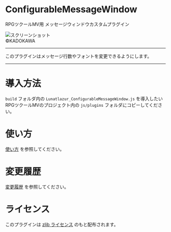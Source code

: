 # ConfigurableMessageWindow
RPGツクールMV用 メッセージウィンドウカスタムプラグイン

![スクリーンショット](./doc/configurable-message-window.jpg)\
©KADOKAWA

---

このプラグインはメッセージ行数やフォントを変更できるようにします。

---

# 導入方法
`build` フォルダ内の `Lunatlazur_ConfigurableMessageWindow.js` を導入したいRPGツクールMVのプロジェクト内の `js/plugins` フォルダにコピーしてください。

# 使い方
[使い方](USAGE.md) を参照してください。

# 変更履歴
[変更履歴](CHANGELOG.md) を参照してください。

# ライセンス
このプラグインは [zlib ライセンス](LICENCE.md) のもと配布されます。
